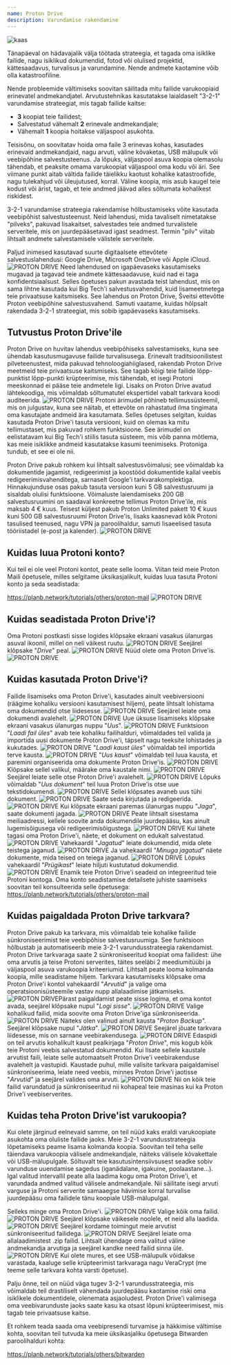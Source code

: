 ```yaml
---
name: Proton Drive
description: Varundamise rakendamine
---
```

![kaas](assets/cover.webp)

Tänapäeval on hädavajalik välja töötada strateegia, et tagada oma isiklike failide, nagu isiklikud dokumendid, fotod või olulised projektid, kättesaadavus, turvalisus ja varundamine. Nende andmete kaotamine võib olla katastroofiline.

Nende probleemide vältimiseks soovitan säilitada mitu failide varukoopiaid erinevatel andmekandjatel. Arvutustehnikas kasutatakse laialdaselt "3-2-1" varundamise strateegiat, mis tagab failide kaitse:
- **3** koopiat teie failidest;
- Salvestatud vähemalt **2** erinevale andmekandjale;
- Vähemalt **1** koopia hoitakse väljaspool asukohta.

Teisisõnu, on soovitatav hoida oma faile 3 erinevas kohas, kasutades erinevaid andmekandjaid, nagu arvuti, väline kõvaketas, USB mälupulk või veebipõhine salvestusteenus. Ja lõpuks, väljaspool asuva koopia olemasolu tähendab, et peaksite omama varukoopiat väljaspool oma kodu või äri. See viimane punkt aitab vältida failide täielikku kaotust kohalike katastroofide, nagu tulekahjud või üleujutused, korral. Väline koopia, mis asub kaugel teie kodust või ärist, tagab, et teie andmed jäävad alles sõltumata kohalikest riskidest.

3-2-1 varundamise strateegia rakendamise hõlbustamiseks võite kasutada veebipõhist salvestusteenust. Neid lahendusi, mida tavaliselt nimetatakse "pilveks", pakuvad lisakaitset, salvestades teie andmed turvalistele serveritele, mis on juurdepääsetavad igast seadmest. Termin "pilv" viitab lihtsalt andmete salvestamisele välistele serveritele.

Paljud inimesed kasutavad suurte digitaalsete ettevõtete salvestuslahendusi: Google Drive, Microsoft OneDrive või Apple iCloud.
![PROTON DRIVE](assets/notext/01.webp)
Need lahendused on igapäevaseks kasutamiseks mugavad ja tagavad teie andmete kättesaadavuse, kuid nad ei taga konfidentsiaalsust. Selles õpetuses pakun avastada teist lahendust, mis on sama lihtne kasutada kui Big Tech'i salvestusvahendid, kuid lisameetmetega teie privaatsuse kaitsmiseks. See lahendus on Proton Drive, Šveitsi ettevõtte Proton veebipõhine salvestusvahend. Samuti vaatame, kuidas hõlpsalt rakendada 3-2-1 strateegiat, mis sobib igapäevaseks kasutamiseks.

## Tutvustus Proton Drive'ile
Proton Drive on huvitav lahendus veebipõhiseks salvestamiseks, kuna see ühendab kasutusmugavuse failide turvalisusega. Erinevalt traditsioonilistest pilveteenustest, mida pakuvad tehnoloogiahiiglased, rakendab Proton Drive meetmeid teie privaatsuse kaitsmiseks. See tagab kõigi teie failide lõpp-punktist lõpp-punkti krüpteerimise, mis tähendab, et isegi Protoni meeskonnad ei pääse teie andmetele ligi. Lisaks on Proton Drive avatud lähtekoodiga, mis võimaldab sõltumatutel ekspertidel vabalt tarkvara koodi auditeerida.
![PROTON DRIVE](assets/notext/02.webp)
Protoni ärimudel põhineb tellimussüsteemil, mis on julgustav, kuna see näitab, et ettevõte on rahastatud ilma tingimata oma kasutajate andmeid ära kasutamata. Selles õpetuses selgitan, kuidas kasutada Proton Drive'i tasuta versiooni, kuid on olemas ka mitu tellimustaset, mis pakuvad rohkem funktsioone. See ärimudel on eelistatavam kui Big Tech'i stiilis tasuta süsteem, mis võib panna mõtlema, kas meie isiklikke andmeid kasutatakse kasumi teenimiseks. Protoniga tundub, et see ei ole nii.

Proton Drive pakub rohkem kui lihtsalt salvestusvõimalusi; see võimaldab ka dokumentide jagamist, redigeerimist ja koostööd dokumentide kallal veebis redigeerimisvahenditega, sarnaselt Google'i tarkvarakomplektiga.
Hinnakujunduse osas pakub tasuta versioon kuni 5 GB salvestusruumi ja sisaldab olulisi funktsioone. Võimaluste laiendamiseks 200 GB salvestusruumini on saadaval konkreetne tellimus Proton Drive'ile, mis maksab 4 € kuus. Teisest küljest pakub Proton Unlimited pakett 10 € kuus kuni 500 GB salvestusruumi Proton Drive'is, lisaks kaasnevad kõik Protoni tasulised teenused, nagu VPN ja paroolihaldur, samuti lisaeelised tasuta tööriistadel (e-post ja kalender). ![PROTON DRIVE](assets/notext/03.webp)
## Kuidas luua Protoni konto?

Kui teil ei ole veel Protoni kontot, peate selle looma. Viitan teid meie Proton Maili õpetusele, milles selgitame üksikasjalikult, kuidas luua tasuta Protoni konto ja seda seadistada:

https://planb.network/tutorials/others/proton-mail
![PROTON DRIVE](assets/notext/04.webp)
## Kuidas seadistada Proton Drive'i?

Oma Protoni postkasti sisse logides klõpsake ekraani vasakus ülanurgas asuval ikoonil, millel on neli väikest ruutu.
![PROTON DRIVE](assets/notext/05.webp)
Seejärel klõpsake "*Drive*" peal.
![PROTON DRIVE](assets/notext/06.webp)
Nüüd olete oma Proton Drive'is.
![PROTON DRIVE](assets/notext/07.webp)
## Kuidas kasutada Proton Drive'i?
Failide lisamiseks oma Proton Drive'i, kasutades ainult veebiversiooni (räägime kohaliku versiooni kasutamisest hiljem), peate lihtsalt lohistama oma dokumendid otse liidesesse. ![PROTON DRIVE](assets/notext/08.webp) Seejärel leiate oma dokumendi avalehelt. ![PROTON DRIVE](assets/notext/09.webp) Uue üksuse lisamiseks klõpsake ekraani vasakus ülanurgas nuppu "*Uus*". ![PROTON DRIVE](assets/notext/10.webp) Funktsioon "*Laadi fail üles*" avab teie kohaliku failihalduri, võimaldades teil valida ja importida uusi dokumente Proton Drive'i, täpselt nagu teeksite lohistades ja kukutades. ![PROTON DRIVE](assets/notext/11.webp) "*Laadi kaust üles*" võimaldab teil importida terve kausta. ![PROTON DRIVE](assets/notext/12.webp) "*Uus kaust*" võimaldab teil luua kausta, et paremini organiseerida oma dokumente Proton Drive'is. ![PROTON DRIVE](assets/notext/13.webp) Klõpsake sellel valikul, määrake oma kaustale nimi. ![PROTON DRIVE](assets/notext/14.webp) Seejärel leiate selle otse Proton Drive'i avalehelt. ![PROTON DRIVE](assets/notext/15.webp) Lõpuks võimaldab "*Uus dokument*" teil luua Proton Drive'is otse uue tekstidokumendi. ![PROTON DRIVE](assets/notext/16.webp) Sellel klõpsates avaneb uus tühi dokument. ![PROTON DRIVE](assets/notext/17.webp) Saate seda kirjutada ja redigeerida. ![PROTON DRIVE](assets/notext/18.webp) Kui klõpsate ekraani paremas ülanurgas nuppu "*Jaga*", saate dokumenti jagada. ![PROTON DRIVE](assets/notext/19.webp) Peate lihtsalt sisestama meiliaadressi, kellele soovite anda dokumendile juurdepääsu, kas ainult lugemisõigusega või redigeerimisõigustega. ![PROTON DRIVE](assets/notext/20.webp) Kui lähete tagasi oma Proton Drive'i, näete, et dokument on edukalt salvestatud. ![PROTON DRIVE](assets/notext/21.webp) Vahekaardil "*Jagatud*" leiate dokumendid, mida olete teistega jaganud. ![PROTON DRIVE](assets/notext/22.webp) Ja vahekaardil "*Minuga jagatud*" näete dokumente, mida teised on teiega jaganud. ![PROTON DRIVE](assets/notext/23.webp) Lõpuks vahekaardil "*Prügikast*" leiate hiljuti kustutatud dokumendid. ![PROTON DRIVE](assets/notext/24.webp) Enamik teie Proton Drive'i seadeid on integreeritud teie Protoni kontoga. Oma konto seadistamise detailsete juhiste saamiseks soovitan teil konsulteerida selle õpetusega:
https://planb.network/tutorials/others/proton-mail

## Kuidas paigaldada Proton Drive tarkvara?
Proton Drive pakub ka tarkvara, mis võimaldab teie kohalike failide sünkroniseerimist teie veebipõhise salvestusruumiga. See funktsioon hõlbustab ja automatiseerib meie 3-2-1 varundusstrateegia rakendamist. Proton Drive tarkvaraga saate 2 sünkroniseeritud koopiat oma failidest: ühe oma arvutis ja teise Protoni serverites, täites seeläbi 2 meediumitüübi ja väljaspool asuva varukoopia kriteeriumid. Lihtsalt peate looma kolmanda koopia, mille seadistame hiljem.
Tarkvara kasutamiseks klõpsake oma Proton Drive'i kontol vahekaardil "*Arvutid*" ja valige oma operatsioonisüsteemile vastav nupp allalaadimise jätkamiseks.
![PROTON DRIVE](assets/notext/25.webp)Pärast paigaldamist peate sisse logima, et oma kontot avada, seejärel klõpsake nupul "*Logi sisse*".
![PROTON DRIVE](assets/notext/26.webp)
Valige kohalikud failid, mida soovite oma Proton Drive'iga sünkroniseerida.
![PROTON DRIVE](assets/notext/27.webp)
Näiteks olen valinud ainult kausta "*Proton Backup*". Seejärel klõpsake nupul "*Jätka*".
![PROTON DRIVE](assets/notext/28.webp)
Seejärel jõuate tarkvara liidesesse, mis on sarnane veebirakendusega.
![PROTON DRIVE](assets/notext/29.webp)
Edaspidi on teil arvutis kohalikult kaust pealkirjaga "*Proton Drive*", mis kogub kõik teie Protoni veebis salvestatud dokumendid. Kui lisate sellele kaustale arvutist faili, leiate selle automaatselt Proton Drive'i veebirakenduse avalehelt ja vastupidi. Kaustade puhul, mille valisite tarkvara paigaldamisel sünkroniseerima, leiate need veebis, minnes Proton Drive'i jaotisse "*Arvutid*" ja seejärel valides oma arvuti.
![PROTON DRIVE](assets/notext/30.webp)
Nii on kõik teie failid varundatud ja sünkroniseeritud nii kohapeal teie masinas kui ka Proton Drive'i veebiserverites.

## Kuidas teha Proton Drive'ist varukoopia?

Kui olete järginud eelnevaid samme, on teil nüüd kaks eraldi varukoopiate asukohta oma oluliste failide jaoks. Meie 3-2-1 varundusstrateegia lõpetamiseks peame lisama kolmanda koopia.
Soovitan teil teha selle täiendava varukoopia välisele andmekandjale, näiteks välisele kõvakettale või USB-mälupulgale. Sõltuvalt teie kasutusintensiivsusest seadke sobiv varunduse uuendamise sagedus (iganädalane, igakuine, poolaastane...). Igal valitud intervallil peate alla laadima kogu oma Proton Drive'i, et varundada andmed valitud välisele andmekandjale. Nii säilitate isegi arvuti varguse ja Protoni serverite samaaegse hävimise korral turvalise juurdepääsu oma failidele tänu koopiale USB-mälupulgal.

Selleks minge oma Proton Drive'i.
![PROTON DRIVE](assets/notext/31.webp)
Valige kõik oma failid.
![PROTON DRIVE](assets/notext/32.webp)
Seejärel klõpsake väikesele noolele, et neid alla laadida.
![PROTON DRIVE](assets/notext/33.webp)
Seejärel kordame toimingut meie arvutist sünkroniseeritud failidega.
![PROTON DRIVE](assets/notext/34.webp)
Seejärel leiate oma allalaadimistest .zip failid. Lihtsalt ühendage oma valitud väline andmekandja arvutiga ja seejärel kandke need failid sinna üle.
![PROTON DRIVE](assets/notext/35.webp)
Kui olete mures, et see USB-mälupulk võidakse varastada, kaaluge selle krüpteerimist tarkvaraga nagu VeraCrypt (me teeme selle tarkvara kohta varsti õpetuse).

Palju õnne, teil on nüüd väga tugev 3-2-1 varundusstrateegia, mis võimaldab teil drastiliselt vähendada juurdepääsu kaotamise riski oma isiklikele dokumentidele, olenemata asjaoludest. Proton Drive'i valimisega oma veebivarunduste jaoks saate kasu ka otsast lõpuni krüpteerimisest, mis tagab teie privaatsuse kaitse.

Et rohkem teada saada oma veebipresendi turvamise ja häkkimise vältimise kohta, soovitan teil tutvuda ka meie üksikasjaliku õpetusega Bitwarden paroolihalduri kohta:

https://planb.network/tutorials/others/bitwarden